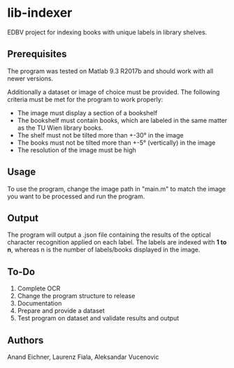 # lib-indexer
EDBV project for indexing books with unique labels in library shelves.

## Prerequisites

The program was tested on Matlab 9.3 R2017b and should work with all newer versions. 

Additionally a dataset or image of choice must be provided. The following criteria must be met for the program to work properly:

+ The image must display a section of a bookshelf
+ The bookshelf must contain books, which are labeled in the same matter as the TU Wien library books. 
+ The shelf must not be tilted more than +-30° in the image
+ The books must not be tilted more than +-5° (vertically) in the image
+ The resolution of the image must be high 

## Usage

To use the program, change the image path in "main.m" to match the image you want to be processed and run the program. 

## Output 

The program will output a .json file containing the results of the optical character recognition applied on each label.
The labels are indexed with **1 to n**, whereas n is the number of labels/books displayed in the image.

## To-Do

1. Complete OCR 
2. Change the program structure to release
3. Documentation
4. Prepare and provide a dataset
5. Test program on dataset and validate results and output

## Authors

Anand Eichner, Laurenz Fiala, Aleksandar Vucenovic
